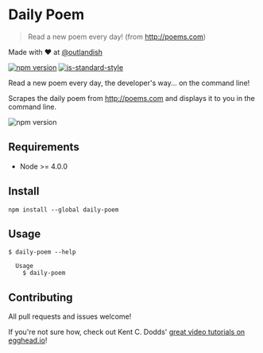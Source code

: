 # Daily Poem

> Read a new poem every day! (from http://poems.com)

Made with ❤ at [@outlandish](http://www.twitter.com/outlandish)

<a href="http://badge.fury.io/js/daily-poem"><img alt="npm version" src="https://badge.fury.io/js/daily-poem.svg"></a>
[![js-standard-style](https://img.shields.io/badge/code%20style-standard-brightgreen.svg)](http://standardjs.com/)

Read a new poem every day, the developer's way... on the command line!

Scrapes the daily poem from http://poems.com and displays it to you in the command line.

<img alt="npm version" src="https://sdgluck.">

## Requirements

- Node >= 4.0.0

## Install

    npm install --global daily-poem

## Usage

    $ daily-poem --help

      Usage
        $ daily-poem

## Contributing

All pull requests and issues welcome!

If you're not sure how, check out Kent C. Dodds'
[great video tutorials on egghead.io](https://egghead.io/lessons/javascript-identifying-how-to-contribute-to-an-open-source-project-on-github)!
